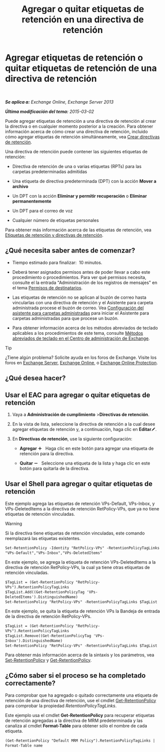 ﻿---
title: 'Agregar o quitar etiquetas de retención en una directiva de retención'
TOCTitle: Agregar etiquetas de retención o quitar etiquetas de retención de una directiva de retención
ms:assetid: 3a5196ce-2764-453d-9bc1-5ec22d06b40d
ms:mtpsurl: https://technet.microsoft.com/es-es/library/Dd362328(v=EXCHG.150)
ms:contentKeyID: 49895577
ms.date: 04/23/2018
mtps_version: v=EXCHG.150
ms.translationtype: HT
---

# Agregar etiquetas de retención o quitar etiquetas de retención de una directiva de retención

 

_**Se aplica a:** Exchange Online, Exchange Server 2013_

_**Última modificación del tema:** 2015-03-02_

Puede agregar etiquetas de retención a una directiva de retención al crear la directiva o en cualquier momento posterior a la creación. Para obtener información acerca de cómo crear una directiva de retención, incluido cómo agregar etiquetas de retención simultáneamente, vea [Crear directivas de retención](https://docs.microsoft.com/es-es/exchange/security-and-compliance/messaging-records-management/create-a-retention-policy).

Una directiva de retención puede contener las siguientes etiquetas de retención:

  - Directiva de retención de una o varias etiquetas (RPTs) para las carpetas predeterminadas admitidas

  - Una etiqueta de directiva predeterminada (DPT) con la acción **Mover a archivo**

  - Un DPT con la acción **Eliminar y permitir recuperación** o **Eliminar permanentemente**

  - Un DPT para el correo de voz

  - Cualquier número de etiquetas personales

Para obtener más información acerca de las etiquetas de retención, vea [Etiquetas de retención y directivas de retención](https://docs.microsoft.com/es-es/exchange/security-and-compliance/messaging-records-management/retention-tags-and-policies).

## ¿Qué necesita saber antes de comenzar?

  - Tiempo estimado para finalizar:  10 minutos.

  - Deberá tener asignados permisos antes de poder llevar a cabo este procedimiento o procedimientos. Para ver qué permisos necesita, consulte el la entrada "Administración de los registros de mensajes" en el tema [Permisos de destinatarios](recipients-permissions-exchange-2013-help.md).

  - Las etiquetas de retención no se aplican al buzón de correo hasta vincularlas con una directiva de retención y el Asistente para carpeta administrada procese el buzón de correo. Vea [Configuración del asistente para carpetas administradas](configure-the-managed-folder-assistant-exchange-2013-help.md) para iniciar el Asistente para carpetas administradas para que procese un buzón.

  - Para obtener información acerca de los métodos abreviados de teclado aplicables a los procedimientos de este tema, consulte [Métodos abreviados de teclado en el Centro de administración de Exchange](keyboard-shortcuts-in-the-exchange-admin-center-exchange-online-protection-help.md).


> [!TIP]
> ¿Tiene algún problema? Solicite ayuda en los foros de Exchange. Visite los foros en <A href="https://go.microsoft.com/fwlink/p/?linkid=60612">Exchange Server</A>, <A href="https://go.microsoft.com/fwlink/p/?linkid=267542">Exchange Online</A>, o <A href="https://go.microsoft.com/fwlink/p/?linkid=285351">Exchange Online Protection</A>.



## ¿Qué desea hacer?

## Usar el EAC para agregar o quitar etiquetas de retención

1.  Vaya a **Administración de cumplimiento** \>**Directivas de retención**.

2.  En la vista de lista, seleccione la directiva de retención a la cual desee agregar etiquetas de retención y, a continuación, haga clic en **Editar**![Icono Editar](images/Bb124582.6f53ccb2-1f13-4c02-bea0-30690e6ea71d(EXCHG.150).gif "Icono Editar").

3.  En **Directivas de retención**, use la siguiente configuración:
    
      - **Agregar** ![Agregar icono](images/JJ218640.c1e75329-d6d7-4073-a27d-498590bbb558(EXCHG.150).gif "Agregar icono")   Haga clic en este botón para agregar una etiqueta de retención para la directiva.
    
      - **Quitar** ![Icono de quitar](images/JJ657492.479b6ced-8d64-4277-a725-f17fea202b28(EXCHG.150).gif "Icono de quitar")   Seleccione una etiqueta de la lista y haga clic en este botón para quitarla de la directiva.

## Usar el Shell para agregar o quitar etiquetas de retención

Este ejemplo agrega las etiquetas de retención VPs-Default, VPs-Inbox, y VPs-DeletedItems a la directiva de retención RetPolicy-VPs, que ya no tiene etiquetas de retención vinculadas.


> [!WARNING]
> Si la directiva tiene etiquetas de retención vinculadas, este comando reemplazará las etiquetas existentes.



    Set-RetentionPolicy -Identity "RetPolicy-VPs" -RetentionPolicyTagLinks "VPs-Default","VPs-Inbox","VPs-DeletedItems"

En este ejemplo, se agrega la etiqueta de retención VPs-DeletedItems a la directiva de retención RetPolicy-VPs, la cual ya tiene otras etiquetas de retención vinculadas.

    $TagList = (Get-RetentionPolicy "RetPolicy-VPs").RetentionPolicyTagLinks
    $TagList.Add((Get-RetentionPolicyTag 'VPs-DeletedItems').DistinguishedName)
    Set-RetentionPolicy "RetPolicy-VPs" -RetentionPolicyTagLinks $TagList

En este ejemplo, se quita la etiqueta de retención VPs la Bandeja de entrada de la directiva de retención RetPolicy-VPs.

    $TagList = (Get-RetentionPolicy "RetPolicy-VPs").RetentionPolicyTagLinks
    $TagList.Remove((Get-RetentionPolicyTag 'VPs-Inbox').DistinguishedName)
    Set-RetentionPolicy "RetPolicy-VPs" -RetentionPolicyTagLinks $TagList

Para obtener más información acerca de la sintaxis y los parámetros, vea [Set-RetentionPolicy](https://technet.microsoft.com/es-es/library/dd335196\(v=exchg.150\)) y [Get-RetentionPolicy](https://technet.microsoft.com/es-es/library/dd298086\(v=exchg.150\)).

## ¿Cómo saber si el proceso se ha completado correctamente?

Para comprobar que ha agregado o quitado correctamente una etiqueta de retención de una directiva de retención, use el cmdlet [Get-RetentionPolicy](https://technet.microsoft.com/es-es/library/dd298086\(v=exchg.150\)) para comprobar la propiedad *RetentionPolicyTagLinks*.

Este ejemplo usa el cmdlet **Get-RetentionPolicy** para recuperar etiquetas de retención agregadas a la directiva de MRM predeterminada y las canaliza al cmdlet **Format-Table** para obtener sólo el nombre de cada etiqueta.

    (Get-RetentionPolicy "Default MRM Policy").RetentionPolicyTagLinks | Format-Table name

